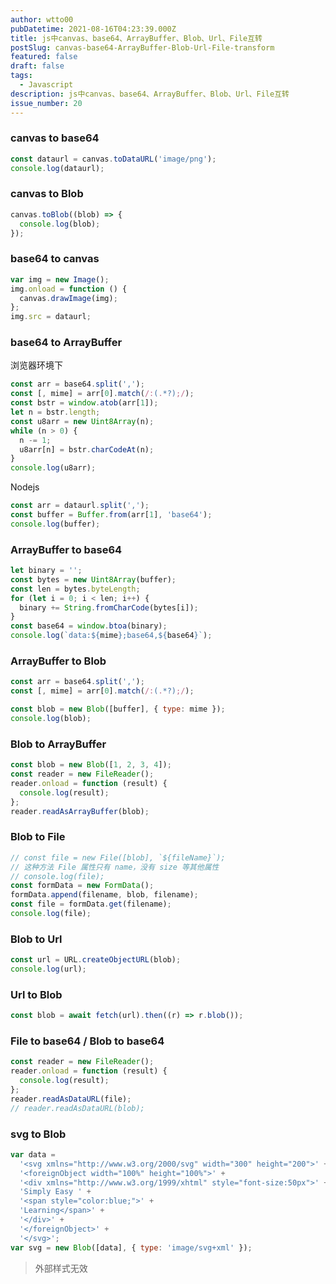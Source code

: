 ```yaml
---
author: wtto00
pubDatetime: 2021-08-16T04:23:39.000Z
title: js中canvas、base64、ArrayBuffer、Blob、Url、File互转
postSlug: canvas-base64-ArrayBuffer-Blob-Url-File-transform
featured: false
draft: false
tags:
  - Javascript
description: js中canvas、base64、ArrayBuffer、Blob、Url、File互转
issue_number: 20
---
```


### canvas to base64

```javascript
const dataurl = canvas.toDataURL('image/png');
console.log(dataurl);
```

### canvas to Blob

```javascript
canvas.toBlob((blob) => {
  console.log(blob);
});
```

### base64 to canvas

```javascript
var img = new Image();
img.onload = function () {
  canvas.drawImage(img);
};
img.src = dataurl;
```

### base64 to ArrayBuffer

浏览器环境下

```javascript
const arr = base64.split(',');
const [, mime] = arr[0].match(/:(.*?);/);
const bstr = window.atob(arr[1]);
let n = bstr.length;
const u8arr = new Uint8Array(n);
while (n > 0) {
  n -= 1;
  u8arr[n] = bstr.charCodeAt(n);
}
console.log(u8arr);
```

Nodejs

```javascript
const arr = dataurl.split(',');
const buffer = Buffer.from(arr[1], 'base64');
console.log(buffer);
```

### ArrayBuffer to base64

```javascript
let binary = '';
const bytes = new Uint8Array(buffer);
const len = bytes.byteLength;
for (let i = 0; i < len; i++) {
  binary += String.fromCharCode(bytes[i]);
}
const base64 = window.btoa(binary);
console.log(`data:${mime};base64,${base64}`);
```

### ArrayBuffer to Blob

```javascript
const arr = base64.split(',');
const [, mime] = arr[0].match(/:(.*?);/);

const blob = new Blob([buffer], { type: mime });
console.log(blob);
```

### Blob to ArrayBuffer

```javascript
const blob = new Blob([1, 2, 3, 4]);
const reader = new FileReader();
reader.onload = function (result) {
  console.log(result);
};
reader.readAsArrayBuffer(blob);
```

### Blob to File

```javascript
// const file = new File([blob], `${fileName}`);
// 这种方法 File 属性只有 name，没有 size 等其他属性
// console.log(file);
const formData = new FormData();
formData.append(filename, blob, filename);
const file = formData.get(filename);
console.log(file);
```

### Blob to Url

```javascript
const url = URL.createObjectURL(blob);
console.log(url);
```

### Url to Blob

```javascript
const blob = await fetch(url).then((r) => r.blob());
```

### File to base64 / Blob to base64

```javascript
const reader = new FileReader();
reader.onload = function (result) {
  console.log(result);
};
reader.readAsDataURL(file);
// reader.readAsDataURL(blob);
```

### svg to Blob

```javascript
var data =
  '<svg xmlns="http://www.w3.org/2000/svg" width="300" height="200">' +
  '<foreignObject width="100%" height="100%">' +
  '<div xmlns="http://www.w3.org/1999/xhtml" style="font-size:50px">' +
  'Simply Easy ' +
  '<span style="color:blue;">' +
  'Learning</span>' +
  '</div>' +
  '</foreignObject>' +
  '</svg>';
var svg = new Blob([data], { type: 'image/svg+xml' });
```

> 外部样式无效
